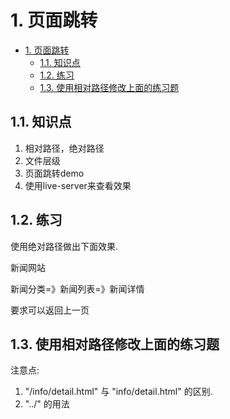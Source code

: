 # 1. 页面跳转
<!-- TOC -->

- [1. 页面跳转](#1-页面跳转)
  - [1.1. 知识点](#11-知识点)
  - [1.2. 练习](#12-练习)
  - [1.3. 使用相对路径修改上面的练习题](#13-使用相对路径修改上面的练习题)

<!-- /TOC -->
## 1.1. 知识点

1. 相对路径，绝对路径
2. 文件层级
3. 页面跳转demo
4. 使用live-server来查看效果

## 1.2. 练习

使用绝对路径做出下面效果.

新闻网站

新闻分类=》新闻列表=》新闻详情

要求可以返回上一页

## 1.3. 使用相对路径修改上面的练习题

注意点:

1. "/info/detail.html" 与 "info/detail.html" 的区别.
2. "../" 的用法